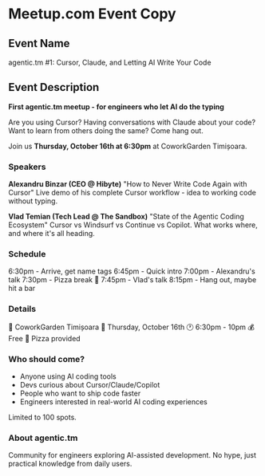 # Meetup.com Event Copy

## Event Name
agentic.tm #1: Cursor, Claude, and Letting AI Write Your Code

## Event Description

**First agentic.tm meetup - for engineers who let AI do the typing**

Are you using Cursor? Having conversations with Claude about your code? Want to learn from others doing the same? Come hang out.

Join us **Thursday, October 16th at 6:30pm** at CoworkGarden Timișoara.

### Speakers

**Alexandru Binzar (CEO @ Hibyte)**
"How to Never Write Code Again with Cursor"
Live demo of his complete Cursor workflow - idea to working code without typing.

**Vlad Temian (Tech Lead @ The Sandbox)**
"State of the Agentic Coding Ecosystem"
Cursor vs Windsurf vs Continue vs Copilot. What works where, and where it's all heading.

### Schedule

6:30pm - Arrive, get name tags
6:45pm - Quick intro
7:00pm - Alexandru's talk
7:30pm - Pizza break 🍕
7:45pm - Vlad's talk
8:15pm - Hang out, maybe hit a bar

### Details

📍 CoworkGarden Timișoara
📅 Thursday, October 16th
🕐 6:30pm - 10pm
💰 Free
🍕 Pizza provided

### Who should come?

- Anyone using AI coding tools
- Devs curious about Cursor/Claude/Copilot
- People who want to ship code faster
- Engineers interested in real-world AI coding experiences

Limited to 100 spots.

### About agentic.tm

Community for engineers exploring AI-assisted development. No hype, just practical knowledge from daily users.